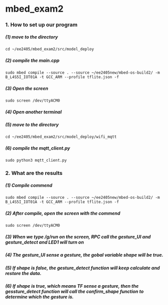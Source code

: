# mbed_exam2

### 1. How to set up our program
##### (1) move to the directory
  `cd ~/ee2405/mbed_exam2/src/model_deploy`
##### (2) compile the main.cpp
  `sudo mbed compile --source . --source ~/ee2405new/mbed-os-build2/ -m B_L4S5I_IOT01A -t GCC_ARM --profile tflite.json -f`
##### (3) Open the screen 
  `sudo screen /dev/ttyACM0`
##### (4) Open another terminal
##### (5) move to the directory
  `cd ~/ee2405/mbed_exam2/src/model_deploy/wifi_mqtt`
##### (6) compile the mqtt_client.py
  `sudo python3 mqtt_client.py`

### 2. What are the results
##### (1) Compile commend
  `sudo mbed compile --source . --source ~/ee2405new/mbed-os-build2/ -m B_L4S5I_IOT01A -t GCC_ARM --profile tflite.json -f`
##### (2) After compile, open the screen with the commend 
  `sudo screen /dev/ttyACM0`
##### (3) When we type /g/run on the screen, RPC call the gesture_UI and gesture_detect and LED1 will turn on
##### (4) The gesture_UI sense a gesture, the gobal variable shape will be true. 
##### (5) If shape is false, the gesture_detect function will keep calculate and restore the data.
##### (6) If shape is true, which means TF sense a gesture, then the gessture_detect function will call the confirm_shape function to determine which the gesture is.
